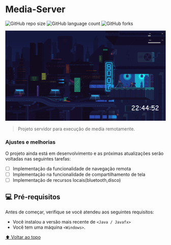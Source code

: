 # Media-Server


![GitHub repo size](https://img.shields.io/github/repo-size/ghpm99/Media-Server?style=for-the-badge)
![GitHub language count](https://img.shields.io/github/languages/count/ghpm99/Media-Server?style=for-the-badge)
![GitHub forks](https://img.shields.io/github/forks/ghpm99/Media-Server?style=for-the-badge)

<img src="image.png" alt="imagem">

> Projeto servidor para execução de media remotamente.

### Ajustes e melhorias

O projeto ainda está em desenvolvimento e as próximas atualizações serão voltadas nas seguintes tarefas:

- [ ] Implementação da funcionalidade de navegação remota
- [ ] Implementação na funcionalidade de compartilhamento de tela
- [ ] Implementação de recursos locais(bluetooth,disco)

## 💻 Pré-requisitos

Antes de começar, verifique se você atendeu aos seguintes requisitos:
* Você instalou a versão mais recente de `<Java / Javafx>`
* Você tem uma máquina `<Windows>`.

[⬆ Voltar ao topo](#nome-do-projeto)<br>

